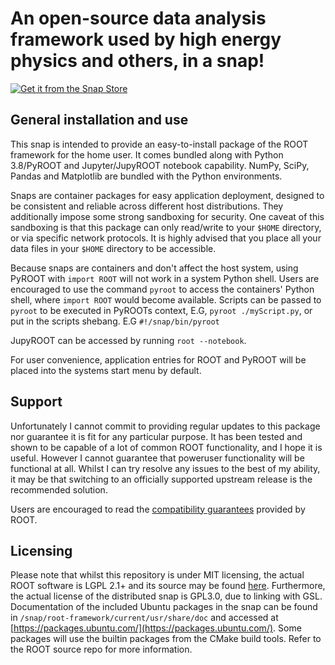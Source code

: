 # An open-source data analysis framework used by high energy physics and others, in a snap!
[![Get it from the Snap Store](https://snapcraft.io/static/images/badges/en/snap-store-black.svg)](https://snapcraft.io/root-framework)

## General installation and use
This snap is intended to provide an easy-to-install package of the ROOT framework for the home user. It comes bundled along with Python 3.8/PyROOT and Jupyter/JupyROOT notebook capability. NumPy, SciPy, Pandas and Matplotlib are bundled with the Python environments.

  Snaps are container packages for easy application deployment, designed to be consistent and reliable across different host distributions. They additionally impose some strong sandboxing for security. One caveat of this sandboxing is that this package can only read/write to your `$HOME` directory, or via specific network protocols. It is highly advised that you place all your data files in your `$HOME` directory to be accessible. 
  
  Because snaps are containers and don't affect the host system, using PyROOT with `import ROOT` will not work in a system Python shell. Users are encouraged to use the command `pyroot` to access the containers' Python shell, where `import ROOT` would become available. Scripts can be passed to `pyroot` to be executed in PyROOTs context, E.G, `pyroot ./myScript.py`, or put in the scripts shebang. E.G `#!/snap/bin/pyroot`
  
  JupyROOT can be accessed by running `root --notebook`.

  For user convenience, application entries for ROOT and PyROOT will be placed into the systems start menu by default. 

## Support
Unfortunately I cannot commit to providing regular updates to this package nor guarantee it is fit for any particular purpose. 
It has been tested and shown to be capable of a lot of common ROOT functionality, and I hope it is useful. However I cannot guarantee that poweruser functionality will be functional at all. Whilst I can try resolve any issues to the best of my ability, it may be that switching to an officially supported upstream release is the recommended solution.

Users are encouraged to read the [compatibility guarantees](https://root.cern/about/versioning/) provided by ROOT.

## Licensing
Please note that whilst this repository is under MIT licensing, the actual ROOT software is LGPL 2.1+ and its source may be found [here](https://github.com/root-project/root.git).
Furthermore, the actual license of the distributed snap is GPL3.0, due to linking with GSL.
Documentation of the included Ubuntu packages in the snap can be found in `/snap/root-framework/current/usr/share/doc` and accessed at [https://packages.ubuntu.com/](https://packages.ubuntu.com/).
Some packages will use the builtin packages from the CMake build tools. Refer to the ROOT source repo for more information.
